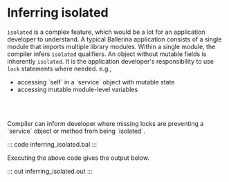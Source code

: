 # Inferring isolated

`isolated` is a complex feature, which would be a lot for an application developer to understand.
A typical Ballerina application consists of a single module that imports multiple library modules.
Within a single module, the compiler infers `isolated` qualifiers. An object without mutable fields is
inherently `isolated`. It is the application developer's responsibility to use `lock` statements where
needed. e.g.,
<ul>
<li>accessing `self` in a `service` object with mutable state</li>
<li>accessing mutable module-level variables</li>
</ul>
<br></br>
<p>Compiler can inform developer where missing locks are preventing a `service` object or method from
being `isolated`.</p>

::: code inferring_isolated.bal :::

Executing the above code gives the output below.

::: out inferring_isolated.out :::